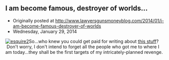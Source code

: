 ## I am become famous, destroyer of worlds...

 * Originally posted at http://www.lawyersgunsmoneyblog.com/2014/01/i-am-become-famous-destroyer-of-worlds
 * Wednesday, January 29, 2014

[![esquire2](http://lawyersgunsmon.wpengine.com/wp-content/uploads/2014/01/esquire2.jpg "esquire2")](http://lawyersgunsmon.wpengine.com/wp-content/uploads/2014/01/esquire2.jpg)So...who knew you could get paid for writing about [this stuff](http://www.esquire.com/blogs/news/obama-game-of-thrones)?  Don't worry, I don't intend to forget all the people who got me to where I am today...they shall be the first targets of my intricately-planned revenge.